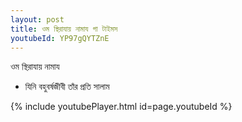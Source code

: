 ```yaml
---
layout: post
title: ওম স্থিরাযায় নামায গা টাইমস
youtubeId: YP97gQYTZnE
---
```

 
 
 ওম স্থিরাযায় নামায  
 
 - যিনি বহুবর্ষজীবী তাঁর প্রতি সালাম 
 
  
 
  
 
 
 
 
 
 


{% include youtubePlayer.html id=page.youtubeId %}
 
 
